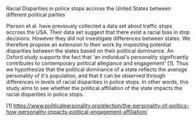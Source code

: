 Racial Disparities in police stops accross the United States between different political parties

Pierson et al. have previously collected a data set about traffic stops accross the USA. Their data set suggest that there exist a racial bias in stop decisions. However they did not investigate differences between states. We therefore propose an extension to their work by inspecting potential disparities between the states based on their political dominance. An Oxford study supports the fact that 'an individual's personality significantly contributes to contemporary political allegiance and engagement' [1]. Thus we hypothesize that the political dominance of a state reflects the average personality of it's population, and that it can be observed through differences in levels of racial disparities in police stops. In other words, this study aims to see whether the political affiliation of the state impacts the racial disparities in police stops.



[1] https://www.politicalpersonality.org/election/the-personality-of-politics-how-personality-impacts-political-engagement-affiliation/

